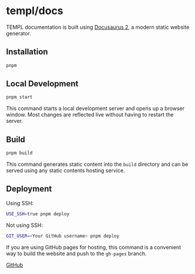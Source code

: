 # templ/docs

TEMPL documentation is built using [Docusaurus 2](https://docusaurus.io/), a modern static website generator.

## Installation

```sh
pnpm
```

## Local Development

```sh
pnpm start
```

This command starts a local development server and opens up a browser window. Most changes are reflected live without having to restart the server.

## Build

```sh
pnpm build
```

This command generates static content into the `build` directory and can be served using any static contents hosting service.

## Deployment

Using SSH:

```sh
USE_SSH=true pnpm deploy
```

Not using SSH:

```sh
GIT_USER=<Your GitHub username> pnpm deploy
```

If you are using GitHub pages for hosting, this command is a convenient way to build the website and push to the `gh-pages` branch.

[GitHub](https://github.com/rjoydip/templ/tree/main/docs)
